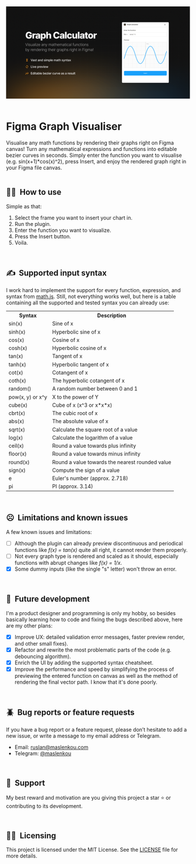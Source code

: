 ![Main preview image](/github-assets/main-image.png)
<br />
 
# Figma Graph Visualiser
Visualise any math functions by rendering their graphs right on Figma canvas!
Turn any mathematical expressions and functions into editable bezier curves in seconds. Simply enter the function you want to visualise (e.g. sin(x+1)*cos(x)^2), press Insert, and enjoy the rendered graph right in your Figma file canvas. 
<br />
 
<!-- ## 🚀  Quick start
<br /> -->

## 👩‍🏫  How to use
Simple as that:
1. Select the frame you want to insert your chart in.
2. Run the plugin.
3. Enter the function you want to visualize.
4. Press the Insert button.
5. Voila.
<br />

## ✍️  Supported input syntax
I work hard to implement the support for every function, expression, and syntax from [math.js](https://mathjs.org/docs/reference/functions.html#trigonometry-functions). Still, not everything works well, but here is a table containing all the supported and tested syntax you can already use:
<table>
  <tbody>
    <tr valign="top">
      <th>
        Syntax
      </th>
      <th>
        Description
      </th>
    </tr>
    <tr valign="top">
      <td>
        sin(x)
      </td>
      <td>
        Sine of x
      </td>
    </tr>
    <tr valign="top">
      <td>
        sinh(x)
      </td>
      <td>
        Hyperbolic sine of x
      </td>
    </tr>
    <tr valign="top">
      <td>
        cos(x)
      </td>
      <td>
        Cosine of x
      </td>
    </tr>
    <tr valign="top">
      <td>
        cosh(x)
      </td>
      <td>
        Hyperbolic cosine of x
      </td>
    </tr>
    <tr valign="top">
      <td>
        tan(x)
      </td>
      <td>
        Tangent of x
      </td>
    </tr>
    <tr valign="top">
      <td>
        tanh(x)
      </td>
      <td>
        Hyperbolic tangent of x
      </td>
    </tr>
    <tr valign="top">
      <td>
        cot(x)
      </td>
      <td>
        Cotangent of x
      </td>
    </tr>
    <tr valign="top">
      <td>
        coth(x)
      </td>
      <td>
        The hyperbolic cotangent of x
      </td>
    </tr>
    <tr valign="top">
      <td>
        random()
      </td>
      <td>
        A random number between 0 and 1
      </td>
    </tr>
    <tr valign="top">
      <td>
        pow(x, y) or x^y
      </td>
      <td>
        X to the power of Y
      </td>
    </tr>
    <tr valign="top">
      <td>
        cube(x)
      </td>
      <td>
        Cube of x (x^3 or x*x*x)
      </td>
    </tr>
    <tr valign="top">
      <td>
        cbrt(x)
      </td>
      <td>
        The cubic root of x
      </td>
    </tr>
    <tr valign="top">
      <td>
        abs(x)
      </td>
      <td>
        The absolute value of x
      </td>
    </tr>
    <tr valign="top">
      <td>
        sqrt(x)
      </td>
      <td>
        Calculate the square root of a value
      </td>
    </tr>
    <tr valign="top">
      <td>
        log(x)
      </td>
      <td>
        Calculate the logarithm of a value
      </td>
    </tr>
    <tr valign="top">
      <td>
        ceil(x)
      </td>
      <td>
        Round a value towards plus infinity
      </td>
    </tr>
    <tr valign="top">
      <td>
        floor(x)
      </td>
      <td>
        Round a value towards minus infinity
      </td>
    </tr>
    <tr valign="top">
      <td>
        round(x)
      </td>
      <td>
        Round a value towards the nearest rounded value
      </td>
    </tr>
    <tr valign="top">
      <td>
        sign(x)
      </td>
      <td>
        Compute the sign of a value
      </td>
    </tr>
    <tr valign="top">
      <td>
        e
      </td>
      <td>
        Euler's number (approx. 2.718)
      </td>
    </tr>
    <tr valign="top">
      <td>
        pi
      </td>
      <td>
        PI (approx. 3.14)
      </td>
    </tr>
  </tbody>
</table>
<br />

## ☹️  Limitations and known issues
A few known issues and limitations:
- [ ] Although the plugin can already preview discontinuous and periodical functions like *f(x) = tan(x)* quite all right, it cannot render them properly.
- [ ] Not every graph type is rendered and scaled as it should, especially functions with abrupt changes like *f(x) = 1/x*.
- [x] Some dummy inputs (like the single "s" letter) won't throw an error.
<br />

## 👀  Future development
I'm a product designer and programming is only my hobby, so besides basically learning how to code and fixing the bugs described above, here are my other plans:
- [x] Improve UX: detailed validation error messages, faster preview render, and other small fixes).
- [x] Refactor and rewrite the most problematic parts of the code (e.g. debouncing algorithm).
- [x] Enrich the UI by adding the supported syntax cheatsheet.
- [x] Improve the performance and speed by simplifying the process of previewing the entered function on canvas as well as the method of rendering the final vector path. I know that it's done  poorly. 
<br />

## 🪲  Bug reports or feature requests
If you have a bug report or a feature request, please don’t hesitate to add a new issue, or write a message to my email address or Telegram.
* Email: [ruslan@maslenkou.com](mailto:ruslan@maslenkou.com)
* Telegram: [@maslenkou](t.me/maslenkou)
<br />

## 🫡  Support
My best reward and motivation are you giving this project a star ⭐️ or contributing to its development.
<br />

 
## 👩‍⚖️  Licensing
This project is licensed under the MIT License. See the [LICENSE](https://github.com/maslenkou/figma-graph-calculator/blob/main/LICENSE) file for more details.
